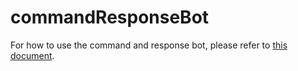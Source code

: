 # commandResponseBot

For how to use the command and response bot, please refer to [this document](https://aka.ms/teamsfx-command-response).